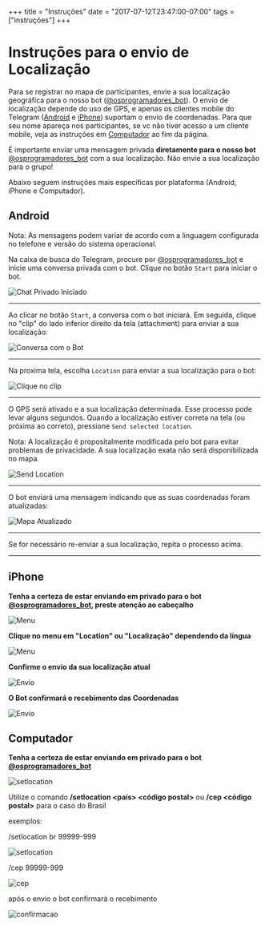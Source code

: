 +++
title = "Instruções"
date = "2017-07-12T23:47:00-07:00"
tags = ["instruções"]
+++

# Instruções para o envio de Localização

Para se registrar no mapa de participantes, envie a sua localização geográfica
para o nosso bot ([@osprogramadores_bot](https://t.me/osprogramadores_bot)).  O
envio de localização depende do uso de GPS, e apenas os clientes mobile do
Telegram ([Android](#android) e [iPhone](#iphone)) suportam o envio de coordenadas. 
Para que seu nome apareça nos participantes, se vc não tiver acesso a um cliente mobile, 
veja as instruções em [Computador](#computador) ao fim da página.

É importante enviar uma mensagem privada **diretamente para o nosso bot**
[@osprogramadores_bot](https://t.me/osprogramadores_bot) com a sua localização.
Não envie a sua localização para o grupo!

Abaixo seguem instruções mais específicas por plataforma (Android, iPhone e Computador).

## Android

Nota: As mensagens podem variar de acordo com a linguagem configurada no
telefone e versão do sistema operacional.

Na caixa de busca do Telegram, procure por
[@osprogramadores_bot](https://t.me/osprogramadores_bot) e inicie uma conversa
privada com o bot. Clique no botão `Start` para iniciar o bot.

![Chat Privado Iniciado](/img/instrucoes/android-01.jpg)

---

Ao clicar no botão `Start`, a conversa com o bot iniciará. Em seguida, clique
no "clip" do lado inferior direito da tela (attachment) para enviar a sua
localização:

![Conversa com o Bot](/img/instrucoes/android-02.jpg)

---

Na proxima tela, escolha `Location` para enviar a sua localização para o bot:

![Clique no clip](/img/instrucoes/android-03.jpg)

---

O GPS será ativado e a sua localização determinada. Esse processo pode levar alguns segundos.
Quando a localização estiver correta na tela (ou próxima ao correto), pressione `Send selected location`.

Nota: A localização é propositalmente modificada pelo bot para evitar problemas de privacidade.
A sua localização exata não será disponibilizada no mapa.

![Send Location](/img/instrucoes/android-04.jpg)

---

O bot enviará uma mensagem indicando que as suas coordenadas foram atualizadas:

![Mapa Atualizado](/img/instrucoes/android-05.jpg)

---

Se for necessário re-enviar a sua localização, repita o processo acima.

---


## iPhone

**Tenha a certeza de estar enviando em privado para o bot [@osprogramadores_bot](https://t.me/osprogramadores_bot), preste atenção ao cabeçalho**

![Menu](/img/instrucoes/iPhone1.jpg)


**Clique no menu em "Location" ou "Localização" dependendo da língua**


![Menu](/img/instrucoes/iPhone3.jpg)


**Confirme o envio da sua localização atual**

![Envio](/img/instrucoes/iPhone2.jpg)


**O Bot confirmará o recebimento das Coordenadas**

![Envio](/img/instrucoes/iPhone4.jpg)

## Computador

**Tenha a certeza de estar enviando em privado para o bot [@osprogramadores_bot](https://t.me/osprogramadores_bot)**

![setlocation](/img/instrucoes/pc1.jpg)

Utilize o comando **/setlocation <país> <código postal>** ou **/cep <código postal>** para o caso do Brasil

  exemplos:

  /setlocation br 99999-999

![setlocation](/img/instrucoes/pc2.jpg)

  /cep 99999-999

![cep](/img/instrucoes/pc3.jpg)

  após o envio o bot confirmará o recebimento

![confirmacao](/img/instrucoes/pc4.jpg)

